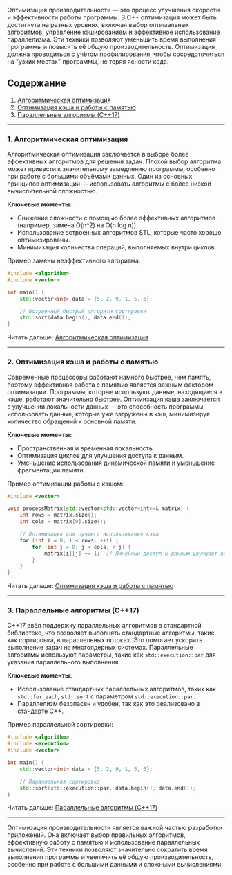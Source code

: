 Оптимизация производительности — это процесс улучшения скорости и эффективности работы программы. В C++ оптимизация может быть достигнута на разных уровнях, включая выбор оптимальных алгоритмов, управление кэшированием и эффективное использование параллелизма. Эти техники позволяют уменьшить время выполнения программы и повысить её общую производительность. Оптимизация должна проводиться с учётом профилирования, чтобы сосредоточиться на "узких местах" программы, не теряя ясности кода.

## Содержание

1. [Алгоритмическая оптимизация](Оптимизация%20производительности/Алгоритмическая%20оптимизация.md)
2. [Оптимизация кэша и работы с памятью](Оптимизация%20производительности/Оптимизация%20кэша.md)
3. [Параллельные алгоритмы (C++17)](Оптимизация%20производительности/Параллельные%20алгоритмы.md)

---

### 1. Алгоритмическая оптимизация

Алгоритмическая оптимизация заключается в выборе более эффективных алгоритмов для решения задач. Плохой выбор алгоритма может привести к значительному замедлению программы, особенно при работе с большими объёмами данных. Один из основных принципов оптимизации — использовать алгоритмы с более низкой вычислительной сложностью.

**Ключевые моменты:**
- Снижение сложности с помощью более эффективных алгоритмов (например, замена O(n^2) на O(n log n)).
- Использование встроенных алгоритмов STL, которые часто хорошо оптимизированы.
- Минимизация количества операций, выполняемых внутри циклов.

Пример замены неэффективного алгоритма:

```cpp
#include <algorithm>
#include <vector>

int main() {
    std::vector<int> data = {5, 2, 9, 1, 5, 6};

    // Встроенный быстрый алгоритм сортировки
    std::sort(data.begin(), data.end());
}
```

Читать дальше: [Алгоритмическая оптимизация](Оптимизация%20производительности/Алгоритмическая%20оптимизация.md)

---

### 2. Оптимизация кэша и работы с памятью

Современные процессоры работают намного быстрее, чем память, поэтому эффективная работа с памятью является важным фактором оптимизации. Программы, которые используют данные, находящиеся в кэше, работают значительно быстрее. Оптимизация кэша заключается в улучшении локальности данных — это способность программы использовать данные, которые уже загружены в кэш, минимизируя количество обращений к основной памяти.

**Ключевые моменты:**
- Пространственная и временная локальность.
- Оптимизация циклов для улучшения доступа к данным.
- Уменьшение использования динамической памяти и уменьшение фрагментации памяти.

Пример оптимизации работы с кэшом:

```cpp
#include <vector>

void processMatrix(std::vector<std::vector<int>>& matrix) {
    int rows = matrix.size();
    int cols = matrix[0].size();

    // Оптимизация для лучшего использования кэша
    for (int i = 0; i < rows; ++i) {
        for (int j = 0; j < cols; ++j) {
            matrix[i][j] += 1;  // Линейный доступ к данным улучшает кэширование
        }
    }
}
```

Читать дальше: [Оптимизация кэша и работы с памятью](Оптимизация%20производительности/Оптимизация%20кэша.md)

---

### 3. Параллельные алгоритмы (C++17)

C++17 ввёл поддержку параллельных алгоритмов в стандартной библиотеке, что позволяет выполнять стандартные алгоритмы, такие как сортировка, в параллельных потоках. Это помогает ускорить выполнение задач на многоядерных системах. Параллельные алгоритмы используют параметры, такие как `std::execution::par` для указания параллельного выполнения.

**Ключевые моменты:**
- Использование стандартных параллельных алгоритмов, таких как `std::for_each`, `std::sort` с параметром `std::execution::par`.
- Параллелизм безопасен и удобен, так как это реализовано в стандарте C++.

Пример параллельной сортировки:

```cpp
#include <algorithm>
#include <execution>
#include <vector>

int main() {
    std::vector<int> data = {5, 2, 9, 1, 5, 6};

    // Параллельная сортировка
    std::sort(std::execution::par, data.begin(), data.end());
}
```

Читать дальше: [Параллельные алгоритмы (C++17)](Оптимизация%20производительности/Параллельные%20алгоритмы.md)

---

Оптимизация производительности является важной частью разработки приложений. Она включает выбор правильных алгоритмов, эффективную работу с памятью и использование параллельных вычислений. Эти техники позволяют значительно сократить время выполнения программы и увеличить её общую производительность, особенно при работе с большими данными и сложными вычислениями.